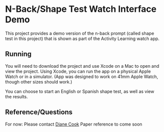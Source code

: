 # N-Back/Shape Test Watch Interface Demo
This project provides a demo version of the n-back prompt (called shape test in this project) that is shown as part of the Activity Learning watch app.

## Running
You will need to download the project and use Xcode on a Mac to open and view the project. Using Xcode, you can run the app on a physical Apple Watch or in a simulator. (App was designed to work on 41mm Apple Watch, though other sizes should work.)

You can choose to start an English or Spanish shape test, as well as view the results.

## Reference/Questions
For now: Please contact [Diane Cook](https://eecs.wsu.edu/~cook/)
Paper reference to come soon
